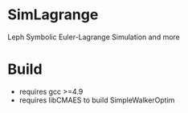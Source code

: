 # SimLagrange
Leph Symbolic Euler-Lagrange Simulation and more

# Build
- requires gcc >=4.9
- requires libCMAES to build SimpleWalkerOptim
